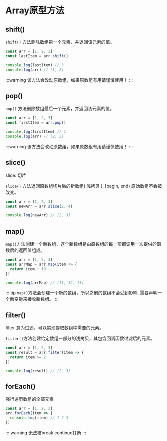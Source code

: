 # Array原型方法

## shift()

`shift()` 方法删除数组第一个元素，并返回该元素的值。

```js
const arr = [1, 2, 3]
const lastItem = arr.shift()

console.log(lastItem) // 3
console.log(arr) // [1, 2]
```

:::warning
该方法会改动原数组，如果原数组有用请谨慎使用！
:::

## pop()

`pop()` 方法删除数组最后一个元素，并返回该元素的值。


```js
const arr = [1, 2, 3]
const firstItem = arr.pop()

console.log(firstItem) // 1
console.log(arr) // [2, 3]
```

:::warning
该方法会改动原数组，如果原数组有用请谨慎使用！
:::

## slice()

slice: 切片

`slice()` 方法返回原数组切片后的新数组( 浅拷贝 ), [begin, end)  原始数组不会被改变。

```js
const arr = [1, 2, 3]
const newArr = arr.slice(2, 4)

console.log(newArr) // [2, 3]
```

## map()

`map()`方法创建一个新数组，这个新数组是由原数组的每一项都调用一次提供的函数后的返回值组成。

```js
const arr = [1, 2, 3]
const arrMap = arr.map(item => {
  return item + 10
})

console.log(arrMap) // [11, 12, 13]
```
::: tip
`map()`方法会创建一个新的数组，所以之前的数组不会受到影响, 需要声明一个新变量来接收新数组。
:::

## filter()

filter 意为过滤，可以实现提取数组中需要的元素。

`filter()`方法创建给定数组一部分的浅拷贝，其包含回调函数过滤后的元素。

```js
const arr = [1, 2, 3]
const result = arr.filter(item => {
  return item >= 2
})

console.log(result) // [2, 3]
```

## forEach()

强行遍历数组的全部元素


```js
const arr = [1, 2, 3]
arr.forEach(item => {
  console.log(item) // 1 2 3
})
```

::: warning
无法被break continue打断
:::
